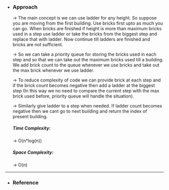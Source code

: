 - <h3>Approach</h3>
    <div>
    <p>
    → The main concept is we can use ladder for any height. So suppose you are moving from the first building. Use bricks first upto as much you can go. When bricks are finished if height is more than maximum bricks used in a step use ladder or take the bricks from the biggest step and replace that with ladder. Now continue till ladders are finished and bricks are not sufficient.

    → So we can take a priority queue for storing the bricks used in each step and so that we can take out the maximum bricks used till a building. We add brick count to the queue whenever we use bricks and take out the max brick whenever we use ladder.

    → To reduce complexity of code we can provide brick at each step and if the brick count becomes negative then add a ladder at the biggest step (In this way we no need to compare the current step with the max brick used before, priority queue will handle the situation).

    → Similarly give ladder to a step when needed. If ladder count becomes negative then we cant go to next building and return the index of present building.
    </p>

    </div>
    <div>
    <h5>Time Complexity: </h5>
    <p>→ O(n*log(n))
    </p>
    <h5>Space Complexity:</h5>
    <p>→ O(n)
    </p>
    </div>
<hr>

- <h3>Reference</h3>
<!-- 1. [Click Here](Link) -->